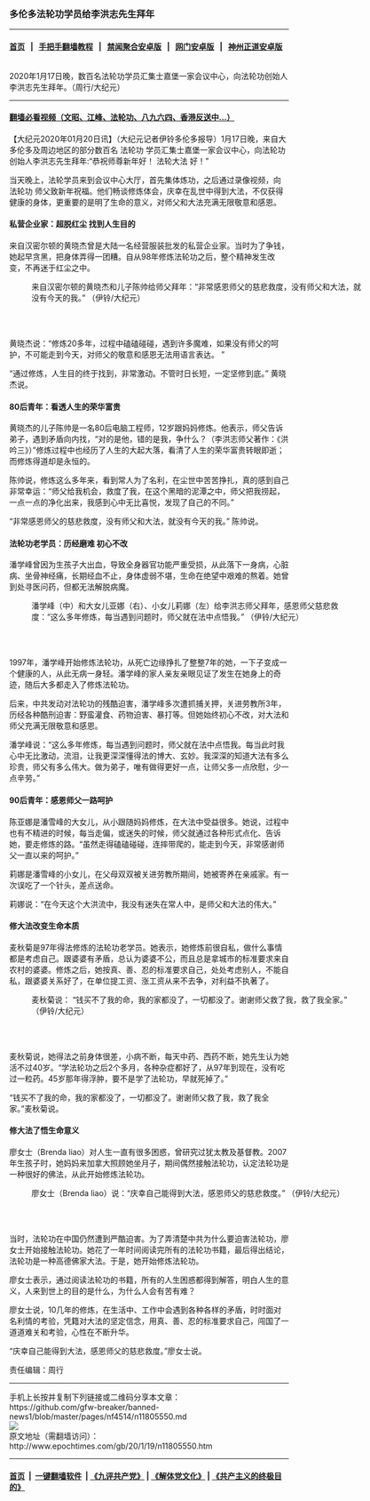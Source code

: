 ### 多伦多法轮功学员给李洪志先生拜年
------------------------

#### [首页](https://github.com/gfw-breaker/banned-news1/blob/master/README.md) &nbsp;&nbsp;|&nbsp;&nbsp; [手把手翻墙教程](https://github.com/gfw-breaker/guides/wiki) &nbsp;&nbsp;|&nbsp;&nbsp; [禁闻聚合安卓版](https://github.com/gfw-breaker/bn-android) &nbsp;&nbsp;|&nbsp;&nbsp; [网门安卓版](https://github.com/oGate2/oGate) &nbsp;&nbsp;|&nbsp;&nbsp; [神州正道安卓版](https://github.com/SzzdOgate/update) 



<div><img alt="" class="aligncenter wp-post-image" src="http://i.epochtimes.com/assets/uploads/2020/01/01-2-e1579460043422-600x400.jpg"/>
<div class="red16 caption">
 <p>
  2020年1月17日晚，数百名法轮功学员汇集士嘉堡一家会议中心，向法轮功创始人李洪志先生拜年。（周行/大纪元）
 </p>
</div>
</div><hr/>

#### [翻墙必看视频（文昭、江峰、法轮功、八九六四、香港反送中...）](https://github.com/gfw-breaker/banned-news1/blob/master/pages/link3.md)

<div><p>
 【大纪元2020年01月20日讯】（大纪元记者伊铃多伦多报导）1月17日晚，来自大多伦多及周边地区的部分数百名
 <ok href="http://www.epochtimes.com/gb/tag/%E6%B3%95%E8%BD%AE%E5%8A%9F.html">
  法轮功
 </ok>
 学员汇集士嘉堡一家会议中心，向法轮功创始人李洪志先生拜年:“恭祝师尊新年好！
 <ok href="http://www.epochtimes.com/gb/tag/%E6%B3%95%E8%BD%AE%E5%A4%A7%E6%B3%95.html">
  法轮大法
 </ok>
 好！”
</p>
<p>
 当天晚上，法轮学员来到会议中心大厅，首先集体炼功，之后通过录像视频，向
 <ok href="http://www.epochtimes.com/gb/tag/%E6%B3%95%E8%BD%AE%E5%8A%9F.html">
  法轮功
 </ok>
 师父致新年祝福。他们畅谈修炼体会，庆幸在乱世中得到大法，不仅获得健康的身体，更重要的是明了生命的意义，对师父和大法充满无限敬意和感恩。
</p>
<h4>
 私营企业家：超脱红尘 找到人生目的
</h4>
<p>
 来自汉密尔顿的黄晓杰曾是大陆一名经营服装批发的私营企业家。当时为了争钱，她起早贪黑，把身体弄得一团糟。自从98年修炼法轮功之后，整个精神发生改变，不再迷于红尘之中。
</p>
<figure class="wp-caption aligncenter" id="attachment_11805564" style="width: 600px">
 <ok href="http://i.epochtimes.com/assets/uploads/2020/01/DSC_0067.jpg">
  <img alt="" class="size-large wp-image-11805564" src="http://i.epochtimes.com/assets/uploads/2020/01/DSC_0067-600x402.jpg"/>
 </ok>
 <br/><figcaption class="wp-caption-text">
  来自汉密尔顿的黄晓杰和儿子陈帅给师父拜年：“非常感恩师父的慈悲救度，没有师父和大法，就没有今天的我。” （伊铃/大纪元）
 </figcaption><br/>
</figure><br/>
<p>
 黄晓杰说：“修炼20多年，过程中磕磕碰碰，遇到许多魔难，如果没有师父的呵护，不可能走到今天，对师父的敬意和感恩无法用语言表达。 ”
</p>
<p>
 “通过修炼，人生目的终于找到，非常激动。不管时日长短，一定坚修到底。” 黄晓杰说。
</p>
<h4>
 80后青年：看透人生的荣华富贵
</h4>
<p>
 黄晓杰的儿子陈帅是一名80后电脑工程师，12岁跟妈妈修炼。他表示，师父告诉弟子，遇到矛盾向内找，“对的是他，错的是我，争什么？（李洪志师父著作：《洪吟三》）”修炼过程中也经历了人生的大起大落，看清了人生的荣华富贵转眼即逝；而修炼得道却是永恒的。
</p>
<p>
 陈帅说，修炼这么多年来，看到常人为了名利，在尘世中苦苦挣扎，真的感到自己非常幸运：“师父给我机会，救度了我，在这个黑暗的泥潭之中，师父把我捞起，一点一点的净化出来，我感到心中无比喜悦，发现了自己的不同。”
</p>
<p>
 “非常感恩师父的慈悲救度，没有师父和大法，就没有今天的我。” 陈帅说。
</p>
<h4>
 法轮功老学员：历经磨难 初心不改
</h4>
<p>
 潘学峰曾因为生孩子大出血，导致全身器官功能严重受损，从此落下一身病，心脏病、坐骨神经痛，长期经血不止，身体虚弱不堪，生命在绝望中艰难的熬着。她曾到处寻医问药，但都无法解脱病魔。
</p>
<figure class="wp-caption aligncenter" id="attachment_11805563" style="width: 600px">
 <ok href="http://i.epochtimes.com/assets/uploads/2020/01/DSC_0065.jpg">
  <img alt="" class="size-large wp-image-11805563" src="http://i.epochtimes.com/assets/uploads/2020/01/DSC_0065-600x402.jpg"/>
 </ok>
 <br/><figcaption class="wp-caption-text">
  潘学峰（中）和大女儿亚娜（右）、小女儿莉娜（左）给李洪志师父拜年，感恩师父慈悲救度：“这么多年修炼，每当遇到问题时，师父就在法中点悟我。” （伊铃/大纪元）
 </figcaption><br/>
</figure><br/>
<p>
 1997年，潘学峰开始修炼法轮功，从死亡边缘挣扎了整整7年的她，一下子变成一个健康的人，从此无病一身轻。潘学峰的家人亲友亲眼见证了发生在她身上的奇迹，随后大多都走入了修炼法轮功。
</p>
<p>
 后来，中共发动对法轮功的残酷迫害，潘学峰多次遭抓捕关押，关进劳教所3年，历经各种酷刑迫害：野蛮灌食、药物迫害、暴打等。但她始终初心不改，对大法和师父充满无限敬意和感恩。
</p>
<p>
 潘学峰说：“这么多年修炼，每当遇到问题时，师父就在法中点悟我。每当此时我心中无比激动，流泪，让我更深深懂得法的博大、玄妙。我深深的知道大法有多么珍贵，师父有多么伟大。做为弟子，唯有做得更好一点，让师父多一点欣慰，少一点辛劳。”
</p>
<h4>
 90后青年：感恩师父一路呵护
</h4>
<p>
 陈亚娜是潘雪峰的大女儿，从小跟随妈妈修炼，在大法中受益很多。她说，过程中也有不精进的时候，每当走偏，或迷失的时候，师父就通过各种形式点化、告诉她，要走修炼的路。“虽然走得磕磕碰碰，连摔带爬的，能走到今天，非常感谢师父一直以来的呵护。”
</p>
<p>
 莉娜是潘雪峰的小女儿，在父母双双被关进劳教所期间，她被寄养在亲戚家。有一次误吃了一个针头，差点送命。
</p>
<p>
 莉娜说：“在今天这个大洪流中，我没有迷失在常人中，是师父和大法的伟大。”
</p>
<h4>
 修大法改变生命本质
</h4>
<p>
 麦秋菊是97年得法修炼的法轮功老学员。她表示，她修炼前很自私，做什么事情都是考虑自己。跟婆婆有矛盾，总认为婆婆不公，而且总是拿城市的标准要求来自农村的婆婆。修炼之后，她按真、善、忍的标准要求自己，处处考虑别人，不能自私，跟婆婆关系好了，在单位提工资、涨工资从来不去争，对利益不执著了。
</p>
<figure class="wp-caption aligncenter" id="attachment_11805562" style="width: 600px">
 <ok href="http://i.epochtimes.com/assets/uploads/2020/01/DSC_0062.jpg">
  <img alt="" class="size-large wp-image-11805562" src="http://i.epochtimes.com/assets/uploads/2020/01/DSC_0062-600x402.jpg"/>
 </ok>
 <br/><figcaption class="wp-caption-text">
  麦秋菊说： “钱买不了我的命，我的家都没了，一切都没了。谢谢师父救了我，救了我全家。” （伊铃/大纪元）
 </figcaption><br/>
</figure><br/>
<p>
 麦秋菊说，她得法之前身体很差，小病不断，每天中药、西药不断，她先生认为她活不过40岁。“学法轮功之后2个多月，各种杂症都好了，从97年到现在，没有吃过一粒药。45岁那年得浮肿，要不是学了法轮功，早就死掉了。”
</p>
<p>
 “钱买不了我的命，我的家都没了，一切都没了。谢谢师父救了我，救了我全家。”麦秋菊说。
</p>
<h4>
 修大法了悟生命意义
</h4>
<p>
 廖女士（Brenda liao）对人生一直有很多困惑，曾研究过犹太教及基督教。2007年生孩子时，她妈妈来加拿大照顾她坐月子，期间偶然接触法轮功，认定法轮功是一种很好的佛法，从此开始修炼法轮功。
</p>
<figure class="wp-caption aligncenter" id="attachment_11805565" style="width: 600px">
 <ok href="http://i.epochtimes.com/assets/uploads/2020/01/DSC_0054.jpg">
  <img alt="" class="size-large wp-image-11805565" src="http://i.epochtimes.com/assets/uploads/2020/01/DSC_0054-600x402.jpg"/>
 </ok>
 <br/><figcaption class="wp-caption-text">
  廖女士（Brenda liao）说：“庆幸自己能得到大法，感恩师父的慈悲救度。” （伊铃/大纪元）
 </figcaption><br/>
</figure><br/>
<p>
 当时，法轮功在中国仍然遭到严酷迫害。为了弄清楚中共为什么要迫害法轮功，廖女士开始接触法轮功。她花了一年时间阅读完所有的法轮功书籍，最后得出结论，法轮功是一种高德佛家大法。于是，她开始修炼法轮功。
</p>
<p>
 廖女士表示，通过阅读法轮功的书籍，所有的人生困惑都得到解答，明白人生的意义，人来到世上的目的是什么，为什么人会有苦有难？
</p>
<p>
 廖女士说，10几年的修炼，在生活中、工作中会遇到各种各样的矛盾，时时面对名利情的考验，凭籍对大法的坚定信念，用真、善、忍的标准要求自己，闯国了一道道难关和考验，心性在不断升华。
</p>
<p>
 “庆幸自己能得到大法，感恩师父的慈悲救度。”廖女士说。
</p>
<p>
 责任编辑：周行
</p>
</div>
<hr/>
手机上长按并复制下列链接或二维码分享本文章：<br/>
https://github.com/gfw-breaker/banned-news1/blob/master/pages/nf4514/n11805550.md <br/>
<a href='https://github.com/gfw-breaker/banned-news1/blob/master/pages/nf4514/n11805550.md'><img src='https://github.com/gfw-breaker/banned-news1/blob/master/pages/nf4514/n11805550.md.png'/></a> <br/>
原文地址（需翻墙访问）：http://www.epochtimes.com/gb/20/1/19/n11805550.htm


------------------------
#### [首页](https://github.com/gfw-breaker/banned-news1/blob/master/README.md) &nbsp;|&nbsp; [一键翻墙软件](https://github.com/gfw-breaker/nogfw/blob/master/README.md) &nbsp;| [《九评共产党》](https://github.com/gfw-breaker/9ping.md/blob/master/README.md#九评之一评共产党是什么) | [《解体党文化》](https://github.com/gfw-breaker/jtdwh.md/blob/master/README.md) | [《共产主义的终极目的》](https://github.com/gfw-breaker/gczydzjmd.md/blob/master/README.md)


<img src='http://gfw-breaker.win/banned-news/pages/nf4514/n11805550.md' width='0px' height='0px'/>